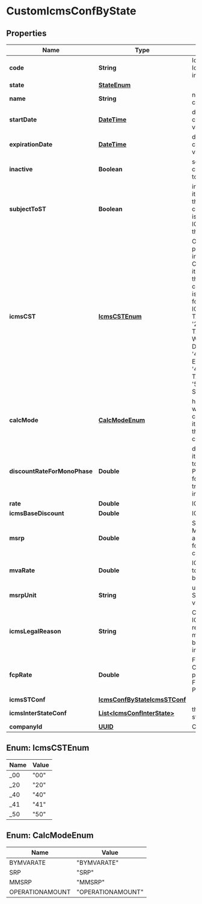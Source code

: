 
# CustomIcmsConfByState

## Properties
Name | Type | Description | Notes
------------ | ------------- | ------------- | -------------
**code** | **String** | Identify the IcmsConfState in namespace | 
**state** | [**StateEnum**](StateEnum.md) |  | 
**name** | **String** | name for this configuration |  [optional]
**startDate** | [**DateTime**](DateTime.md) | date when this configuration values starts |  [optional]
**expirationDate** | [**DateTime**](DateTime.md) | date when this configuration values expire |  [optional]
**inactive** | **Boolean** | set this configuration to Inactive |  [optional]
**subjectToST** | **Boolean** | inform that the item linked to this configuration is subject to ICMS ST on this state |  [optional]
**icmsCST** | [**IcmsCSTEnum**](#IcmsCSTEnum) | On sales process inform the CST hat the item linked to this configuration is subject to for the own ICMS - &#39;00&#39; # TAXABLE - &#39;20&#39; # TAXABLE WITH BASE DISCOUNT - &#39;40&#39; # EXEMPT - &#39;41&#39; # NOT TAXABLE - &#39;50&#39; # SUSPENDED  |  [optional]
**calcMode** | [**CalcModeEnum**](#CalcModeEnum) | how this ICMS will be calculed for itens linked to this configuration |  [optional]
**discountRateForMonoPhase** | **Double** | discount if the item is subject to monophase PIS/COFINS for transactions inside state |  [optional]
**rate** | **Double** | ICMS rate |  [optional]
**icmsBaseDiscount** | **Double** | ICMS rate |  [optional]
**msrp** | **Double** | SRP or MMSRP amount base for this icms configuration |  [optional]
**mvaRate** | **Double** | ICMS mva rate to define calc base |  [optional]
**msrpUnit** | **String** | unit used to SRP amount value |  [optional]
**icmsLegalReason** | **String** | Code for the ICM legal reason, this message will be placed on invoice. |  [optional]
**fcpRate** | **Double** | Fundo de Combate à pobreza / Fund Against Poverty |  [optional]
**icmsSTConf** | [**IcmsConfByStateIcmsSTConf**](IcmsConfByStateIcmsSTConf.md) |  |  [optional]
**icmsInterStateConf** | [**List&lt;IcmsConfInterState&gt;**](IcmsConfInterState.md) | the map key is state code |  [optional]
**companyId** | [**UUID**](UUID.md) | Company ID | 


<a name="IcmsCSTEnum"></a>
## Enum: IcmsCSTEnum
Name | Value
---- | -----
_00 | &quot;00&quot;
_20 | &quot;20&quot;
_40 | &quot;40&quot;
_41 | &quot;41&quot;
_50 | &quot;50&quot;


<a name="CalcModeEnum"></a>
## Enum: CalcModeEnum
Name | Value
---- | -----
BYMVARATE | &quot;BYMVARATE&quot;
SRP | &quot;SRP&quot;
MMSRP | &quot;MMSRP&quot;
OPERATIONAMOUNT | &quot;OPERATIONAMOUNT&quot;



